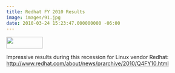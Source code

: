```yaml
---
title: Redhat FY 2010 Results
image: images/91.jpg
date: 2010-03-24 15:23:47.000000000 -06:00
---
```

<a href="http://www.redhat.com"><img class="alignnone" title="Redhat Logo" src="/images/old/logo_rh_home.png" alt="" width="96" height="31" /></a>

Impressive results during this recession for Linux vendor Redhat:
<a title="Redhat 4q" href="http://www.redhat.com/about/news/prarchive/2010/Q4FY10.html" target="_blank">http://www.redhat.com/about/news/prarchive/2010/Q4FY10.html</a>
